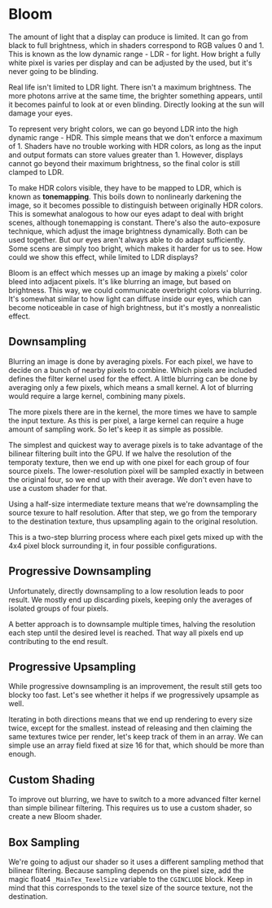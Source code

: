 # Bloom

[](https://catlikecoding.com/unity/tutorials/advanced-rendering/bloom/)

The amount of light that a display can produce is limited. It can go from black to full brightness, which in shaders correspond to RGB values 0 and 1. This is known as the low dynamic range - LDR - for light. How bright a fully white pixel is varies per display and can be adjusted by the used, but it's never going to be blinding.

Real life isn't limited to LDR light. There isn't a maximum brightness. The more photons arrive at the same time, the brighter something appears, until it becomes painful to look at or even blinding. Directly looking at the sun will damage your eyes.

To represent very bright colors, we can go beyond LDR into the high dynamic range - HDR. This simple means that we don't enforce a maximum of 1. Shaders have no trouble working with HDR colors, as long as the input and output formats can store values greater than 1. However, displays cannot go beyond their maximum brightness, so the final color is still clamped to LDR.

To make HDR colors visible, they have to be mapped to LDR, which is known as **tonemapping**. This boils down to nonlinearly darkening the image, so it becomes possible to distinguish between originally HDR colors. This is somewhat analogous to how our eyes adapt to deal with bright scenes, although tonemapping is constant. There's also the auto-exposure technique, which adjust the image brightness dynamically. Both can be used together. But our eyes aren't always able to do adapt sufficiently. Some scens are simply too bright, which makes it harder for us to see. How could we show this effect, while limited to LDR displays?

Bloom is an effect which messes up an image by making a pixels' color bleed into adjacent pixels. It's like blurring an image, but based on brightness. This way, we could communicate overbright colors via blurring. It's somewhat similar to how light can diffuse inside our eyes, which can become noticeable in case of high brightness, but it's mostly a nonrealistic effect.

## Downsampling

Blurring an image is done by averaging pixels. For each pixel, we have to decide on a bunch of nearby pixels to combine. Which pixels are included defines the filter kernel used for the effect. A little blurring can be done by averaging only a few pixels, which means a small kernel. A lot of blurring would require a large kernel, combining many pixels.

The more pixels there are in the kernel, the more times we have to sample the input texture. As this is per pixel, a large kernel can require a huge amount of sampling work. So let's keep it as simple as possible.

The simplest and quickest way to average pixels is to take advantage of the bilinear filtering built into the GPU. If we halve the resolution of the temporaty texture, then we end up with one pixel for each group of four source pixels. The lower-resolution pixel will be sampled exactly in between the original four, so we end up with their average. We don't even have to use a custom shader for that.

Using a half-size intermediate texture means that we're downsampling the source texure to half resolution. After that step, we go from the temporary to the destination texture, thus upsampling again to the original resolution.

This is a two-step blurring process where each pixel gets mixed up with the 4x4 pixel block surrounding it, in four possible configurations.

## Progressive Downsampling

Unfortunately, directly downsampling to a low resolution leads to poor result. We mostly end up discarding pixels, keeping only the averages of isolated groups of four pixels.

A better approach is to downsample multiple times, halving the resolution each step until the desired level is reached. That way all pixels end up contributing to the end result. 

## Progressive Upsampling

While progressive downsampling is an improvement, the result still gets too blocky too fast. Let's see whether it helps if we progressively upsample as well.

Iterating in both directions means that we end up rendering to every size twice, except for the smallest. instead of releasing and then claiming the same textures twice per render, let's keep track of them in an array. We can simple use an array field fixed at size 16 for that, which should be more than enough.

## Custom Shading

To improve out blurring, we have to switch to a more advanced filter kernel than simple bilinear filtering. This requires us to use a custom shader, so create a new Bloom shader.

## Box Sampling

We're going to adjust our shader so it uses a different sampling method that bilinear filtering. Because sampling depends on the pixel size, add the magic float4 `_MainTex_TexelSize` variable to the `CGINCLUDE` block. Keep in mind that this corresponds to the texel size of the source texture, not the destination.